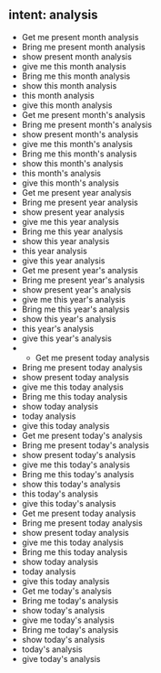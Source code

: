 ## intent: analysis
- Get me present month analysis
- Bring me present month analysis
- show present month analysis
- give me this month analysis
- Bring me this month analysis
- show this month analysis
- this month analysis
- give this month analysis
- Get me present month's analysis
- Bring me present month's analysis
- show present month's analysis
- give me this month's analysis
- Bring me this month's analysis
- show this month's analysis
- this month's analysis
- give this month's analysis
- Get me present year analysis
- Bring me present year analysis
- show present year analysis
- give me this year analysis
- Bring me this year analysis
- show this year analysis
- this year analysis
- give this year analysis
- Get me present year's analysis
- Bring me present year's analysis
- show present year's analysis
- give me this year's analysis
- Bring me this year's analysis
- show this year's analysis
- this year's analysis
- give this year's analysis
- - Get me present today analysis
- Bring me present today analysis
- show present today analysis
- give me this today analysis
- Bring me this today analysis
- show today analysis
- today analysis
- give this today analysis
- Get me present today's analysis
- Bring me present today's analysis
- show present today's analysis
- give me this today's analysis
- Bring me this today's analysis
- show this today's analysis
- this today's analysis
- give this today's analysis
- Get me present today analysis
- Bring me present today analysis
- show present today analysis
- give me this today analysis
- Bring me this today analysis
- show today analysis
- today analysis
- give this today analysis
- Get me today's analysis
- Bring me today's analysis
- show today's analysis
- give me today's analysis
- Bring me today's analysis
- show today's analysis
- today's analysis
- give today's analysis